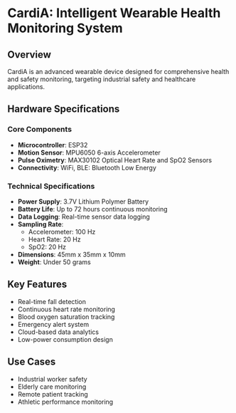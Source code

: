 # CardiA: Intelligent Wearable Health Monitoring System

## Overview
CardiA is an advanced wearable device designed for comprehensive health and safety monitoring, targeting industrial safety and healthcare applications.

## Hardware Specifications

### Core Components
- **Microcontroller**: ESP32
- **Motion Sensor**: MPU6050 6-axis Accelerometer
- **Pulse Oximetry**: MAX30102 Optical Heart Rate and SpO2 Sensors
- **Connectivity**: WiFi, BLE: Bluetooth Low Energy

### Technical Specifications
- **Power Supply**: 3.7V Lithium Polymer Battery
- **Battery Life**: Up to 72 hours continuous monitoring
- **Data Logging**: Real-time sensor data logging
- **Sampling Rate**: 
  - Accelerometer: 100 Hz
  - Heart Rate: 20 Hz
  - SpO2: 20 Hz
- **Dimensions**: 45mm x 35mm x 10mm
- **Weight**: Under 50 grams

## Key Features
- Real-time fall detection
- Continuous heart rate monitoring
- Blood oxygen saturation tracking
- Emergency alert system
- Cloud-based data analytics
- Low-power consumption design

## Use Cases
- Industrial worker safety
- Elderly care monitoring
- Remote patient tracking
- Athletic performance monitoring

  
